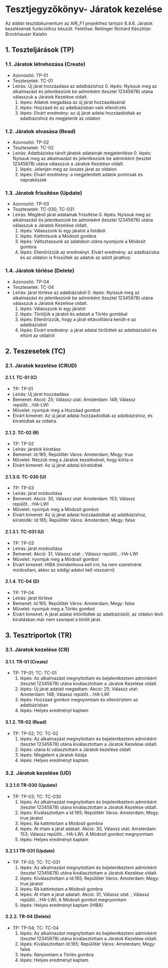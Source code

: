 # Tesztjegyzőkönyv- Járatok kezelése

Az alábbi tesztdokumentum az AIR_F1 projekthez tartozó 8.4.6. Járatok kezelésének funkcióihoz készült. Felelőse: Reitinger Richárd Készítője: Brockhauser Katalin


## 1. Teszteljárások (TP)

### 1.1. Járatok létrehozása (Create)
- Azonosító: TP-01
- Tesztesetek: TC-01
- Leírás: Új járat hozzáadása az adatbázishoz
    0. lépés: Nyissuk meg az alkalmazást és jelentkezünk be adminként (tesztel 12345678) utána válasszuk a Járatok Kezelése oldalt.
    1. lépés: Adatok megadása az új járat hozzáadásánál
    2. lépés: Hozzáad és az adatbázisban való ellenőrzés
    3. lépés: Elvárt eredmény: az új járat adatai hozzáadódtak az adatbázishoz és megjelenik az oldalon

### 1.2. Járatok olvasása (Read)
- Azonosító: TP-02
- Tesztesetek: TC-02
- Leírás: Adatbázisba tárolt járatok adatainak megjelenítése
    0. lépés: Nyissuk meg az alkalmazást és jelentkezünk be adminként (tesztel 12345678) utána válasszuk a Járatok Kezelése oldalt.
    1. lépés: Jelenjen meg az összes járat az oldalon
    3. lépés: Elvárt eredmény: a megjelenített adatok pontosak és naprakészek

### 1.3. Járatok frissítése (Update)
- Azonosító: TP-03
- Tesztesetek: TC-030, TC-031
- Leírás: Meglévő járat adatainak frissítése
    0. lépés: Nyissuk meg az alkalmazást és jelentkezünk be adminként (tesztel 12345678) utána válasszuk a Járatok Kezelése oldalt.
    1. lépés: Válasszunk ki egy járatot a listából
    2. lépés: Kattintsunk a Módosít gombra
    3. lépés: Változtassunk az adatokon utána nyomjunk a Módosít gombra.
    4. lépés: Ellenőrizzük az eredményt. Elvárt eredmény: az adatbázisba és az oldalon is frissültek az adatok az adott járathoz.

### 1.4. Járatok törlése (Delete)
- Azonosító: TP-04
- Tesztesetek: TC-04
- Leírás: járat törlése az adatbázisból
    0. lépés: Nyissuk meg az alkalmazást és jelentkezünk be adminként (tesztel 12345678) utána válasszuk a Járatok Kezelése oldalt.
    1. lépés: Válasszunk ki egy járatot
    2. lépés: Töröljük a járatot és adatait a Törlés gombbal
    3. lépés: Ellenőrizzük, hogy a járat eltávolításra került-e az adatbázisból
    4. lépés: Elvárt eredmény: a járat adatai törlődtek az adatbázisból és eltűnt az oldalról


## 2. Teszesetek (TC)

### 2.1. Járatok kezelése (CRUD)

#### 2.1.1. TC-01 (C)

- TP: TP-01
- Leírás: Új járat hozzáadása
- Bemenet: Akció: 25; Válassz utat: Amsterdam: 148; Válassz repülőt...:HA-LWI
- Művelet: nyomjuk meg a Hozzáad gombot
- Elvárt kimenet: Az új járat adatai hozzáadódtak az adatbázishoz, és kiiratódtak az oldalra.

#### 2.1.2. TC-02 (R)

- TP: TP-02
- Leírás: járatok kiiratása
- Bemenet: Id:165; Repülőtér Város: Amsterdam; Megy: true 
- Művelet: Nézzük meg a Járatok kezelésénél, hogy kiirta-e
- Elvárt kimenet: Az új járat adatai kiiratódtak

#### 2.1.3.0. TC-030 (U)

- TP: TP-03
- Leírás: járat módosítása
- Bemenet: Akció: 30, Válassz utat: Amsterdam: 153; Válassz repülőt...:HA-LWI
- Művelet: nyomjuk meg a Módosít gombot
- Elvárt kimenet: Az új járat adatai hozzáadódtak az adatbázishoz, kiiratódik: Id:165; Repülőtér Város: Amsterdam; Megy: false 

#### 2.1.3.1. TC-031 (U)

- TP: TP-03
- Leírás: járat módosítása
- Bemenet: Akció: 31, Válassz utat: ; Válassz repülőt...:HA-LWI
- Művelet: nyomjuk meg a Módosít gombot
- Elvárt kimenet: HIBA (mindenhova kell írni, ha nem szeretnénk módosítani, akkor az eddigi adatot kell visszaírni)


#### 2.1.4. TC-04 (D)

- TP: TP-04
- Leírás: járat törlése
- Bemenet: Id:165; Repülőtér Város: Amsterdam; Megy: false
- Művelet: nyomjuk meg a Törlés gombot
- Elvárt kimenet: A járat adatai kitörlődtek az adatbázisből, az oldalon lévő kiiratásban már nem szerepel a törölt járat.


## 3. Tesztriportok (TR)

### 3.1. Járatok kezelése (CR)

#### 3.1.1. TR-01 (Create)
- TP: TP-01; TC: TC-01
    1. lépés: Az alkalmazást megnyitottam és bejelentkeztem adminként (tesztel 12345678) utána kiválasztottam a Járatok Kezelése oldalt.
    2. lépés: Új járat adatait megadtam: Akció: 25; Válassz utat: Amsterdam: 148; Válassz repülőt...:HA-LWI
    3. lépés: Hozzáad gombot megnyomtam és ellenőriztem az adatbázisban
    4. lépés: Helyes eredményt kaptam

#### 3.1.2. TR-02 (Read)
- TP: TP-02; TC: TC-02
    1. lépés: Az alkalmazást megnyitottam és bejelentkeztem adminként (tesztel 12345678) utána kiválasztottam a Járatok Kezelése oldalt.
    2. lépés: utána ki választottam a Járatok kezelése oldalt
    3. lépés: Megjelent a járatok listája
    4. lépés: Helyes eredményt kaptam

### 3.2. Járatok kezelése (UD)

#### 3.2.1.0 TR-030 (Update)
- TP: TP-03; TC: TC-030
    1. lépés: Az alkalmazást megnyitottam és bejelentkeztem adminként (tesztel 12345678) utána kiválasztottam a Járatok Kezelése oldalt.
    2. lépés: Kiválasztottam a  Id:165; Repülőtér Város: Amsterdam; Megy: true járatot
    3. lépés: Rá kattintotam a Módosít gombra
    4. lépés: Át írtam a járat adatait: Akció: 30, Válassz utat: Amsterdam: 153; Válassz repülőt...:HA-LWI; A Módosít gombot megnyomtam
    5. lépés: Helyes eredményt kaptam

#### 3.2.1.1 TR-031 (Update)
- TP: TP-03; TC: TC-031
    1. lépés: Az alkalmazást megnyitottam és bejelentkeztem adminként (tesztel 12345678) utána kiválasztottam a Járatok Kezelése oldalt.
    2. lépés: Kiválasztottam a  Id:165; Repülőtér Város: Amsterdam; Megy: true járatot
    3. lépés: Rá kattintotam a Módosít gombra
    4. lépés: Át írtam a járat adatait: Akció: 31, Válassz utat: ; Válassz repülőt...:HA-LWI; A Módosít gombot megnyomtam
    5. lépés: Helyes eredményt kaptam (HIBA)
 
#### 3.2.2. TR-04 (Delete)
- TP: TP-04; TC: TC-04
    1. lépés: Az alkalmazást megnyitottam és bejelentkeztem adminként (tesztel 12345678) utána kiválasztottam a Járatok Kezelése oldalt.
    2. lépés: Kiválasztottam Id:165; Repülőtér Város: Amsterdam; Megy: false
    3. lépés: Rányomtam a Törlés gombra
    4. lépés: Helyes eredményt kaptam
    

